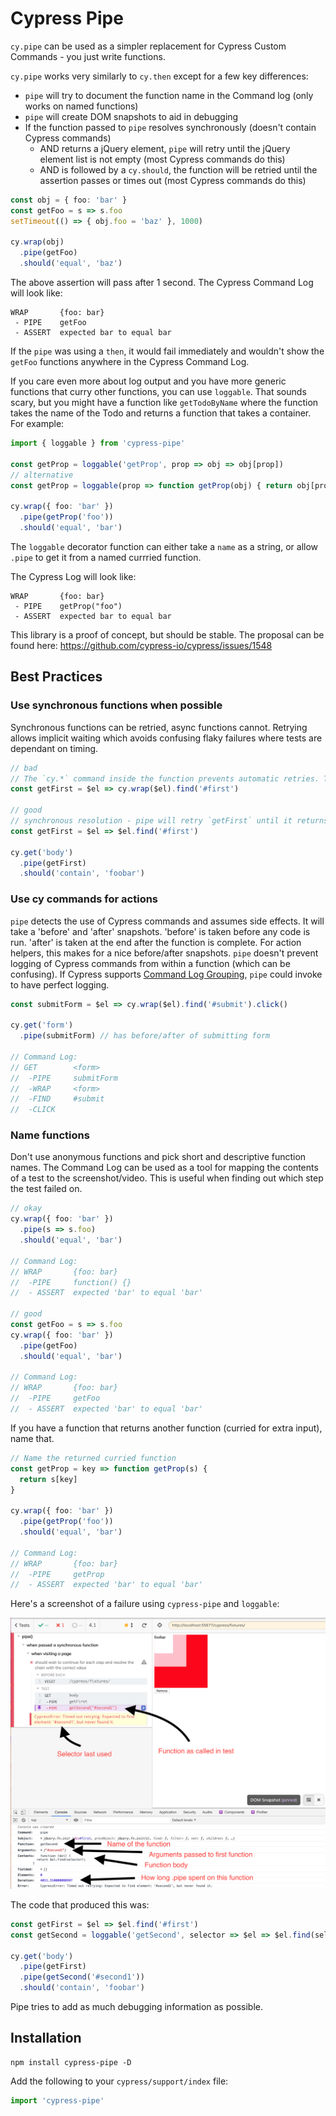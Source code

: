 # Cypress Pipe
`cy.pipe` can be used as a simpler replacement for Cypress Custom Commands - you just write functions.

`cy.pipe` works very similarly to `cy.then` except for a few key differences:
* `pipe` will try to document the function name in the Command log (only works on named functions)
* `pipe` will create DOM snapshots to aid in debugging
* If the function passed to `pipe` resolves synchronously (doesn't contain Cypress commands)
  - AND returns a jQuery element, `pipe` will retry until the jQuery element list is not empty (most Cypress commands do this)
  - AND is followed by a `cy.should`, the function will be retried until the assertion passes or times out (most Cypress commands do this)

```ts
const obj = { foo: 'bar' }
const getFoo = s => s.foo
setTimeout(() => { obj.foo = 'baz' }, 1000)

cy.wrap(obj)
  .pipe(getFoo)
  .should('equal', 'baz')
```

The above assertion will pass after 1 second. The Cypress Command Log will look like:

```
WRAP       {foo: bar}
 - PIPE    getFoo
 - ASSERT  expected bar to equal bar
```

If the `pipe` was using a `then`, it would fail immediately and wouldn't show the `getFoo` functions anywhere in the Cypress Command Log.

If you care even more about log output and you have more generic functions that curry other functions, you can use `loggable`. That sounds scary, but you might have a function like `getTodoByName` where the function takes the name of the Todo and returns a function that takes a container. For example:

```ts
import { loggable } from 'cypress-pipe'

const getProp = loggable('getProp', prop => obj => obj[prop])
// alternative
const getProp = loggable(prop => function getProp(obj) { return obj[prop] })

cy.wrap({ foo: 'bar' })
  .pipe(getProp('foo'))
  .should('equal', 'bar')
```

The `loggable` decorator function can either take a `name` as a string, or allow `.pipe` to get it from a named currried function.

The Cypress Log will look like:

```
WRAP       {foo: bar}
 - PIPE    getProp("foo")
 - ASSERT  expected bar to equal bar
```


This library is a proof of concept, but should be stable. The proposal can be found here: https://github.com/cypress-io/cypress/issues/1548

## Best Practices

### Use synchronous functions when possible
Synchronous functions can be retried, async functions cannot. Retrying allows implicit waiting which avoids confusing flaky failures where tests are dependant on timing.

```ts
// bad
// The `cy.*` command inside the function prevents automatic retries. The following will actually fail if the text `'foobar'` isn't immediately available in the DOM
const getFirst = $el => cy.wrap($el).find('#first')

// good
// synchronous resolution - pipe will retry `getFirst` until it returns a non-empty jQuery element list and contains the text 'foobar'
const getFirst = $el => $el.find('#first')

cy.get('body')
  .pipe(getFirst)
  .should('contain', 'foobar')
```

### Use cy commands for actions
`pipe` detects the use of Cypress commands and assumes side effects. It will take a 'before' and 'after' snapshots. 'before' is taken before any code is run. 'after' is taken at the end after the function is complete. For action helpers, this makes for a nice before/after snapshots. `pipe` doesn't prevent logging of Cypress commands from within a function (which can be confusing). If Cypress supports [Command Log Grouping](https://github.com/cypress-io/cypress/issues/1260), `pipe` could invoke to have perfect logging.

```ts
const submitForm = $el => cy.wrap($el).find('#submit').click()

cy.get('form')
  .pipe(submitForm) // has before/after of submitting form

// Command Log:
// GET        <form>
//  -PIPE     submitForm
//  -WRAP     <form>
//  -FIND     #submit
//  -CLICK
```

### Name functions
Don't use anonymous functions and pick short and descriptive function names. The Command Log can be used as a tool for mapping the contents of a test to the screenshot/video. This is useful when finding out which step the test failed on.

```ts
// okay
cy.wrap({ foo: 'bar' })
  .pipe(s => s.foo)
  .should('equal', 'bar')

// Command Log:
// WRAP       {foo: bar}
//  -PIPE     function() {}
//  - ASSERT  expected 'bar' to equal 'bar'

// good
const getFoo = s => s.foo
cy.wrap({ foo: 'bar' })
  .pipe(getFoo)
  .should('equal', 'bar')

// Command Log:
// WRAP       {foo: bar}
//  -PIPE     getFoo
//  - ASSERT  expected 'bar' to equal 'bar'
```

If you have a function that returns another function (curried for extra input), name that.
```ts
// Name the returned curried function
const getProp = key => function getProp(s) {
  return s[key]
}

cy.wrap({ foo: 'bar' })
  .pipe(getProp('foo'))
  .should('equal', 'bar')

// Command Log:
// WRAP       {foo: bar}
//  -PIPE     getProp
//  - ASSERT  expected 'bar' to equal 'bar'
```

Here's a screenshot of a failure using `cypress-pipe` and `loggable`:

![cypress-pipe failure](./failure.png)

The code that produced this was:

```ts
const getFirst = $el => $el.find('#first')
const getSecond = loggable('getSecond', selector => $el => $el.find(selector))

cy.get('body')
  .pipe(getFirst)
  .pipe(getSecond('#second1'))
  .should('contain', 'foobar')
```

Pipe tries to add as much debugging information as possible.


## Installation
```
npm install cypress-pipe -D
```

Add the following to your `cypress/support/index` file:

```ts
import 'cypress-pipe'
```

